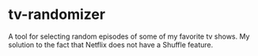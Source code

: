 # tv-randomizer
A tool for selecting random episodes of some of my favorite tv shows. My solution to the fact that Netflix does not have a Shuffle feature.
